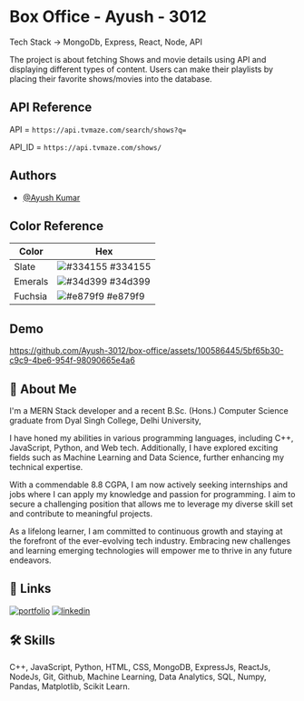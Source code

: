 
# Box Office - Ayush - 3012
Tech Stack -> MongoDb, Express, React, Node, API

The project is about fetching Shows and movie details using API and displaying different types of content. Users can make their playlists by placing their favorite shows/movies into the database.
## API Reference
API = `https://api.tvmaze.com/search/shows?q=`

API_ID = `https://api.tvmaze.com/shows/`


## Authors

- [@Ayush Kumar](https://github.com/Ayush-3012)

## Color Reference

| Color             | Hex                                                                |
| ----------------- | ------------------------------------------------------------------ |
| Slate | ![#334155](https://via.placeholder.com/10/334155?text=+) #334155 |
| Emerals | ![#34d399](https://via.placeholder.com/10/34d399?text=+) #34d399 |
| Fuchsia | ![#e879f9](https://via.placeholder.com/10/e879f9?text=+) #e879f9 |


## Demo

https://github.com/Ayush-3012/box-office/assets/100586445/5bf65b30-c9c9-4be6-954f-98090665e4a6




## 🚀 About Me
I'm a MERN Stack developer and a recent B.Sc. (Hons.) Computer Science graduate from Dyal Singh College, Delhi University, 

I have honed my abilities in various programming languages, including C++, JavaScript, Python, and Web tech. Additionally, I have explored exciting fields such as Machine Learning and Data Science, further enhancing my technical expertise.

With a commendable 8.8 CGPA, I am now actively seeking internships and jobs where I can apply my knowledge and passion for programming. I aim to secure a challenging position that allows me to leverage my diverse skill set and contribute to meaningful projects. 

As a lifelong learner, I am committed to continuous growth and staying at the forefront of the ever-evolving tech industry. Embracing new challenges and learning emerging technologies will empower me to thrive in any future endeavors.
## 🔗 Links
[![portfolio](https://img.shields.io/badge/my_portfolio-000?style=for-the-badge&logo=ko-fi&logoColor=white)](https://portfolio-ayush-3012.vercel.app/)
[![linkedin](https://img.shields.io/badge/linkedin-0A66C2?style=for-the-badge&logo=linkedin&logoColor=white)](https://www.linkedin.com/in/ayush-kumar-6137651b4/)


## 🛠 Skills
C++, JavaScript, Python, HTML, CSS, MongoDB, ExpressJs, ReactJs, NodeJs, Git, Github, Machine Learning, Data Analytics, SQL, Numpy, Pandas, Matplotlib, Scikit Learn.

